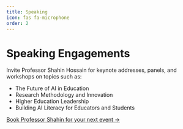 ```yaml
---
title: Speaking
icon: fas fa-microphone
order: 2
---
```


# Speaking Engagements

Invite Professor Shahin Hossain for keynote addresses, panels, and workshops on topics such as:

- The Future of AI in Education
- Research Methodology and Innovation
- Higher Education Leadership
- Building AI Literacy for Educators and Students

[Book Professor Shahin for your next event &rarr;](/book/)
